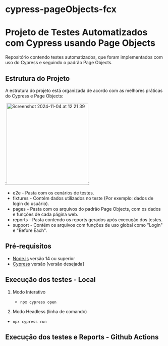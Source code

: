 # cypress-pageObjects-fcx

# Projeto de Testes Automatizados com Cypress usando Page Objects

Repositório contendo testes automatizados, que foram implementados com uso do Cypress e seguindo o padrão Page Objects.

## Estrutura do Projeto

A estrutura do projeto está organizada de acordo com as melhores práticas do Cypress e Page Objects:

:<img width="259" alt="Screenshot 2024-11-04 at 12 21 39" src="https://github.com/user-attachments/assets/f5125eec-758c-4cf4-8feb-4827954ca1a4">:

- e2e - Pasta com os cenários de testes.
- fixtures - Contém dados utilizados no teste (Por exemplo: dados de login do usuário).
- pages - Pasta com os arquivos do padrão Page Objects, com os dados e funções de cada página web.
- reports - Pasta contendo os reports gerados após execução dos testes.
- support - Contém os arquivos com funções de uso global como "Login" e "Before Each".


## Pré-requisitos

- [Node.js](https://nodejs.org/) versão 14 ou superior
- [Cypress](https://www.cypress.io/) versão [versão desejada]

## Execução dos testes - Local

1. Modo Interativo
   * `npx cypress open`

2. Modo Headless (linha de comando)
  * `npx cypress run`


## Execução dos testes e Reports - Github Actions
